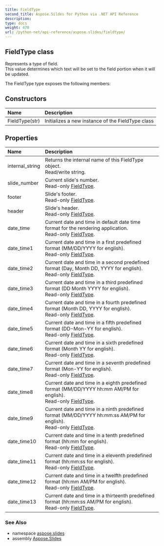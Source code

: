 ```yaml
---
title: FieldType
second_title: Aspose.Sildes for Python via .NET API Reference
description: 
type: docs
weight: 470
url: /python-net/api-reference/aspose.slides/fieldtype/
---
```


## FieldType class

Represents a type of field. <br/>            This value determines which text will be set to the field portion when it will be updated.

The FieldType type exposes the following members:
## Constructors
| Name | Description |
| :- | :- |
|FieldType(str)|Initializes a new instance of the FieldType class|
## Properties
| Name | Description |
| :- | :- |
|internal_string|Returns the internal name of this FieldType object.<br/>            Read/write string.|
|slide_number|Current slide's number.<br/>            Read-only [FieldType](/slides/python-net/api-reference/aspose.slides/fieldtype/).|
|footer|Slide's footer.<br/>            Read-only [FieldType](/slides/python-net/api-reference/aspose.slides/fieldtype/).|
|header|Slide's header.<br/>            Read-only [FieldType](/slides/python-net/api-reference/aspose.slides/fieldtype/).|
|date_time|Current date and time in default date time format for the rendering application.<br/>            Read-only [FieldType](/slides/python-net/api-reference/aspose.slides/fieldtype/).|
|date_time1|Current date and time in a first predefined format (MM/DD/YYYY for english).<br/>            Read-only [FieldType](/slides/python-net/api-reference/aspose.slides/fieldtype/).|
|date_time2|Current date and time in a second predefined format (Day, Month DD, YYYY for english).<br/>            Read-only [FieldType](/slides/python-net/api-reference/aspose.slides/fieldtype/).|
|date_time3|Current date and time in a third predefined format (DD Month YYYY for english).<br/>            Read-only [FieldType](/slides/python-net/api-reference/aspose.slides/fieldtype/).|
|date_time4|Current date and time in a fourth predefined format (Month DD, YYYY for english).<br/>            Read-only [FieldType](/slides/python-net/api-reference/aspose.slides/fieldtype/).|
|date_time5|Current date and time in a fifth predefined format (DD-Mon-YY for english).<br/>            Read-only [FieldType](/slides/python-net/api-reference/aspose.slides/fieldtype/).|
|date_time6|Current date and time in a sixth predefined format (Month YY for english).<br/>            Read-only [FieldType](/slides/python-net/api-reference/aspose.slides/fieldtype/).|
|date_time7|Current date and time in a seventh predefined format (Mon-YY for english).<br/>            Read-only [FieldType](/slides/python-net/api-reference/aspose.slides/fieldtype/).|
|date_time8|Current date and time in a eighth predefined format (MM/DD/YYYY hh:mm AM/PM for english).<br/>            Read-only [FieldType](/slides/python-net/api-reference/aspose.slides/fieldtype/).|
|date_time9|Current date and time in a ninth predefined format (MM/DD/YYYY hh:mm:ss AM/PM for english).<br/>            Read-only [FieldType](/slides/python-net/api-reference/aspose.slides/fieldtype/).|
|date_time10|Current date and time in a tenth predefined format (hh:mm for english).<br/>            Read-only [FieldType](/slides/python-net/api-reference/aspose.slides/fieldtype/).|
|date_time11|Current date and time in a eleventh predefined format (hh:mm:ss for english).<br/>            Read-only [FieldType](/slides/python-net/api-reference/aspose.slides/fieldtype/).|
|date_time12|Current date and time in a twelfth predefined format (hh:mm AM/PM for english).<br/>            Read-only [FieldType](/slides/python-net/api-reference/aspose.slides/fieldtype/).|
|date_time13|Current date and time in a thirteenth predefined format (hh:mm:ss AM/PM for english).<br/>            Read-only [FieldType](/slides/python-net/api-reference/aspose.slides/fieldtype/).|

### See Also

* namespace [aspose.slides](/slides/python-net/api-reference/aspose.slides/)
* assembly [Aspose.Slides](/slides/python-net/api-reference/)

